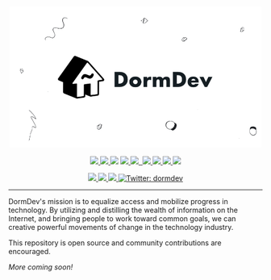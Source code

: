 <!-- Banner Image -->

<p align="center">
<a href="https://dormdev.com"><img src="./public/assets/header.png" width="500" alt="DormDev header"></a>
</p>

<p align="center">
  <a aria-label="Deployed on Zeit Now" href="https://github.com/apps/now">
    <img src="https://img.shields.io/badge/deployed-success.svg?style=flat-square&logo=ZEIT&labelColor=000000&logoWidth=20">
  </a>
  <a aria-label="CircleCI" href="https://circleci.com/gh/dormdev/dormdev">
    <img src="https://img.shields.io/circleci/project/github/badges/shields/master?style=flat-square">
  </a>
  <a>
    <img src="https://img.shields.io/uptimerobot/ratio/m784086893-5f638a54e5248faf8e7ec23d?style=flat-square">
  </a>
  <a aria-label="W3C Validator" href="https://validator.w3.org/nu/?doc=https%3A%2F%2Fdormdev.com%2F">
    <img src="https://img.shields.io/w3c-validation/html?style=flat-square&targetUrl=https%3A%2F%2Fdormdev.com%2F">
  </a>
  <a aria-label="PRs Welcome" href="./CONTRIBUTING.md">
    <img src="https://img.shields.io/badge/PRs-welcome-brightgreen.svg?style=flat-square">
  </a>
  <a aria-label="Built with Next.js" href="https://github.com/zeit/next.js">
    <img alt="" src="https://img.shields.io/github/package-json/dependency-version/dormdev/dormdev/next?style=flat-square&logo=Next.js&labelColor=000000&logoWidth=20">
  </a>
  <a aria-label="Node.js Version" href="https://github.com/nodejs/node">
    <img src="https://img.shields.io/badge/node-10.x-blue?style=flat-square">
  </a>
  <a aria-label="DormDev Version" href="./package.json#L3">
    <img src="https://img.shields.io/github/package-json/v/dormdev/dormdev?style=flat-square">
  </a>
  <a aria-label="DormDev contributors" href="https://github.com/dormdev/dormdev/graphs/contributors">
    <img src="https://img.shields.io/github/contributors/dormdev/dormdev?color=blue&style=flat-square">
  </a>
  <a aria-label="License: Apache 2.0" href="./LICENSE">
    <img src="https://img.shields.io/badge/License-Apache%202.0-lightgrey.svg?style=flat-square">
  </a>
</p>

<p align="center">
  <a aria-label="Join the community on Spectrum" href="https://spectrum.chat/dormdev" target="_blank">
    <img src="https://img.shields.io/badge/join%20the%20community-on%20spectrum-blue.svg?style=flat-square&colorB=3818E5">
  </a>
  <a aria-label="Join DormDev Facebook group" href="https://www.facebook.com/groups/dormdev" target="_blank">
    <img src="https://img.shields.io/badge/join%20the%20group-on%20facebook-blue.svg?style=flat-square&colorB=1778F2">
  </a>
  <a aria-label="Join r/dormdev on Reddit" href="https://www.reddit.com/r/DormDev" target="_blank">
    <img src="https://img.shields.io/reddit/subreddit-subscribers/dormdev?style=flat-square&label=join%20r/dormdev&logo=REDDIT&logoColor=FFFFFF&labelColor=FF5700&logoWidth=15&color=lightgray">
  </a>
  <a aria-label="Follow @dormdev on Twitter" href="https://twitter.com/intent/follow?screen_name=dormdev" target="_blank">
    <img  alt="Twitter: dormdev" src="https://img.shields.io/twitter/follow/dormdev.svg?style=flat-square&label=follow%20dormdev&logo=TWITTER&logoColor=FFFFFF&labelColor=00aced&logoWidth=15&color=lightgray" />
  </a>
</p>

---

DormDev's mission is to equalize access and mobilize progress in technology. By utilizing and distilling the wealth of information on the Internet, and bringing people to work toward common goals, we can creative powerful movements of change in the technology industry.

This repository is open source and community contributions are encouraged.

_More coming soon!_
